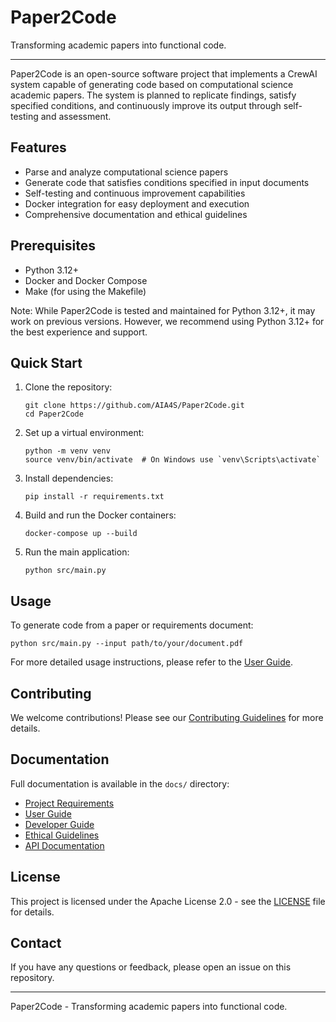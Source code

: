 # Paper2Code

Transforming academic papers into functional code.

---

Paper2Code is an open-source software project that implements a CrewAI system capable of generating code based on computational science academic papers. The system is planned to replicate findings, satisfy specified conditions, and continuously improve its output through self-testing and assessment.

## Features

- Parse and analyze computational science papers
- Generate code that satisfies conditions specified in input documents
- Self-testing and continuous improvement capabilities
- Docker integration for easy deployment and execution
- Comprehensive documentation and ethical guidelines

## Prerequisites

- Python 3.12+
- Docker and Docker Compose
- Make (for using the Makefile)

Note: While Paper2Code is tested and maintained for Python 3.12+, it may work on previous versions. However, we recommend using Python 3.12+ for the best experience and support.

## Quick Start

1. Clone the repository:
   ```
   git clone https://github.com/AIA4S/Paper2Code.git
   cd Paper2Code
   ```

2. Set up a virtual environment:
   ```
   python -m venv venv
   source venv/bin/activate  # On Windows use `venv\Scripts\activate`
   ```

3. Install dependencies:
   ```
   pip install -r requirements.txt
   ```

4. Build and run the Docker containers:
   ```
   docker-compose up --build
   ```

5. Run the main application:
   ```
   python src/main.py
   ```

## Usage

To generate code from a paper or requirements document:

```
python src/main.py --input path/to/your/document.pdf
```

For more detailed usage instructions, please refer to the [User Guide](docs/user_guide.md).

## Contributing

We welcome contributions! Please see our [Contributing Guidelines](CONTRIBUTING.md) for more details.

## Documentation

Full documentation is available in the `docs/` directory:

- [Project Requirements](docs/project_requirements.md)
- [User Guide](docs/user_guide.md)
- [Developer Guide](docs/developer_guide.md)
- [Ethical Guidelines](docs/ethical_guidelines.md)
- [API Documentation](docs/api/)

## License

This project is licensed under the Apache License 2.0 - see the [LICENSE](LICENSE) file for details.

## Contact

If you have any questions or feedback, please open an issue on this repository.

---

Paper2Code - Transforming academic papers into functional code.
